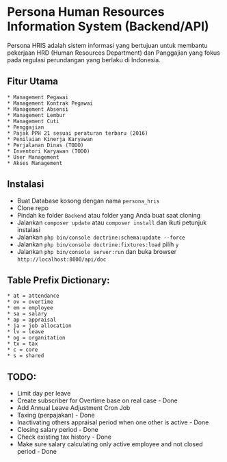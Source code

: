 # Persona Human Resources Information System (Backend/API)

Persona HRIS adalah sistem informasi yang bertujuan untuk membantu pekerjaan HRD (Human Resources Department) dan Panggajian
yang fokus pada regulasi perundangan yang berlaku di Indonesia.

## Fitur Utama

```
* Management Pegawai
* Management Kontrak Pegawai
* Management Absensi
* Management Lembur
* Management Cuti
* Penggajian
* Pajak PPH 21 sesuai peraturan terbaru (2016)
* Penilaian Kinerja Karyawan
* Perjalanan Dinas (TODO)
* Inventori Karyawan (TODO)
* User Management
* Akses Management
```

## Instalasi

* Buat Database kosong dengan nama `persona_hris`
* Clone repo
* Pindah ke folder `Backend` atau folder yang Anda buat saat cloning
* Jalankan `composer update` atau `composer install` dan ikuti petunjuk instalasi
* Jalankan `php bin/console doctrine:schema:update --force`
* Jalankan `php bin/console doctrine:fixtures:load` pilih `y`
* Jalankan `php bin/console server:run` dan buka browser `http://localhost:8000/api/doc`

## Table Prefix Dictionary:

```
* at = attendance
* ov = overtime
* em = employee
* sa = salary
* ap = appraisal
* ja = job allocation
* lv = leave
* og = organitation
* tx = tax
* c = core
* s = shared
```

## TODO:

- Limit day per leave
- Create subscriber for Overtime base on real case - Done
- Add Annual Leave Adjustment Cron Job
- Taxing (perpajakan) - Done
- Inactivating others appraisal period when one other is active - Done
- Closing salary period - Done
- Check existing tax history - Done
- Make sure salary calculating only active employee and not closed period - Done
